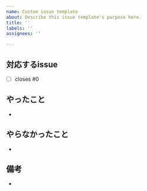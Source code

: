 ```yaml
---
name: Custom issue template
about: Describe this issue template's purpose here.
title: ''
labels: ''
assignees: ''

---
```


## 対応するissue
<!-- ここに対応するissue番号を書く。issue番号が99なら、「- closes #99」と書く。 -->
- [ ] closes #0

## やったこと
- 

## やらなかったこと
- 

## 備考
-
